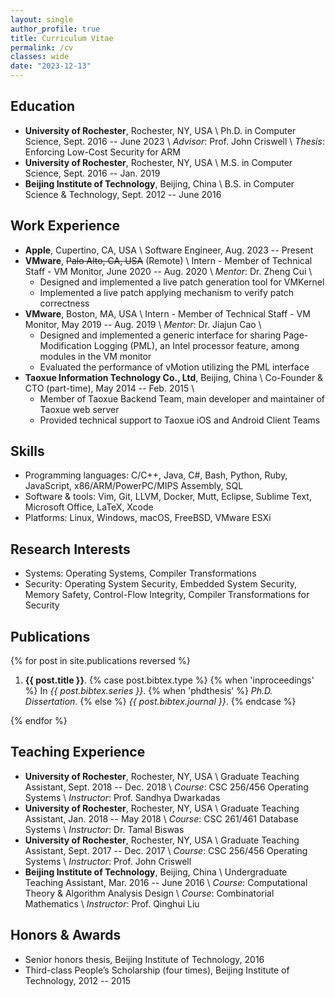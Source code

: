 ```yaml
---
layout: single
author_profile: true
title: Curriculum Vitae
permalink: /cv
classes: wide
date: "2023-12-13"
---
```


## Education

- **University of Rochester**, Rochester, NY, USA \\
  Ph.D. in Computer Science, Sept. 2016 -- June 2023 \\
  *Advisor*: Prof. John Criswell \\
  *Thesis*: Enforcing Low-Cost Security for ARM
- **University of Rochester**, Rochester, NY, USA \\
  M.S. in Computer Science, Sept. 2016 -- Jan. 2019
- **Beijing Institute of Technology**, Beijing, China \\
  B.S. in Computer Science & Technology, Sept. 2012 -- June 2016

## Work Experience

- **Apple**, Cupertino, CA, USA \\
  Software Engineer, Aug. 2023 -- Present
- **VMware**, ~~Palo Alto, CA, USA~~ (Remote) \\
  Intern - Member of Technical Staff - VM Monitor, June 2020 -- Aug. 2020 \\
  *Mentor*: Dr. Zheng Cui \\
  - Designed and implemented a live patch generation tool for VMKernel
  - Implemented a live patch applying mechanism to verify patch correctness
- **VMware**, Boston, MA, USA \\
  Intern - Member of Technical Staff - VM Monitor, May 2019 -- Aug. 2019 \\
  *Mentor*: Dr. Jiajun Cao \\
  - Designed and implemented a generic interface for sharing
    Page-Modification Logging (PML), an Intel processor feature, among modules
    in the VM monitor
  - Evaluated the performance of vMotion utilizing the PML interface
- **Taoxue Information Technology Co., Ltd**, Beijing, China \\
  Co-Founder & CTO (part-time), May 2014 -- Feb. 2015 \\
  - Member of Taoxue Backend Team, main developer and maintainer of
    Taoxue web server
  - Provided technical support to Taoxue iOS and Android Client Teams

## Skills

- Programming languages: C/C++, Java, C#, Bash, Python, Ruby, JavaScript,
                         x86/ARM/PowerPC/MIPS Assembly, SQL
- Software & tools: Vim, Git, LLVM, Docker, Mutt, Eclipse, Sublime Text,
                    Microsoft Office, LaTeX, Xcode
- Platforms: Linux, Windows, macOS, FreeBSD, VMware ESXi

## Research Interests

- Systems: Operating Systems, Compiler Transformations
- Security: Operating System Security, Embedded System Security, Memory Safety,
            Control-Flow Integrity, Compiler Transformations for Security

## Publications

{% for post in site.publications reversed %}
 1. <p>
    <b>{{ post.title }}</b>.
    {% case post.bibtex.type %}
      {% when 'inproceedings' %}
        In <i>{{ post.bibtex.series }}</i>.
      {% when 'phdthesis' %}
        <i>Ph.D. Dissertation</i>.
      {% else %}
        <i>{{ post.bibtex.journal }}</i>.
    {% endcase %}
    </p>
{% endfor %}

## Teaching Experience

- **University of Rochester**, Rochester, NY, USA \\
  Graduate Teaching Assistant, Sept. 2018 -- Dec. 2018 \\
  *Course*: CSC 256/456 Operating Systems \\
  *Instructor*: Prof. Sandhya Dwarkadas
- **University of Rochester**, Rochester, NY, USA \\
  Graduate Teaching Assistant, Jan. 2018 -- May 2018 \\
  *Course*: CSC 261/461 Database Systems \\
  *Instructor*: Dr. Tamal Biswas
- **University of Rochester**, Rochester, NY, USA \\
  Graduate Teaching Assistant, Sept. 2017 -- Dec. 2017 \\
  *Course*: CSC 256/456 Operating Systems \\
  *Instructor*: Prof. John Criswell
- **Beijing Institute of Technology**, Beijing, China \\
  Undergraduate Teaching Assistant, Mar. 2016 -- June 2016 \\
  *Course*: Computational Theory & Algorithm Analysis Design \\
  *Course*: Combinatorial Mathematics \\
  *Instructor*: Prof. Qinghui Liu

## Honors & Awards

- Senior honors thesis,
  Beijing Institute of Technology, 2016
- Third-class People’s Scholarship (four times),
  Beijing Institute of Technology, 2012 -- 2015
